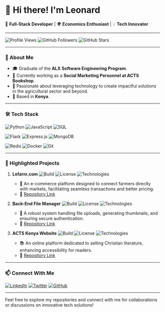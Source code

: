 # 👋 Hi there! I'm Leonard

🚀 **Full-Stack Developer** | 🌍 **Economics Enthusiast** | 💡 **Tech Innovator**

---

![Profile Views](https://komarev.com/ghpvc/?username=lenny1-ux&color=blueviolet&style=flat-square)
![GitHub Followers](https://img.shields.io/github/followers/lenny1-ux?style=flat-square)
![GitHub Stars](https://img.shields.io/github/stars/lenny1-ux?style=flat-square)

---

### 🌟 About Me

- 🎓 Graduate of the **ALX Software Engineering Program**.
- 💼 Currently working as a **Social Marketing Personnel at ACTS Bookshop**.
- 🌱 Passionate about leveraging technology to create impactful solutions in the agricultural sector and beyond.
- 📍 Based in **Kenya**.

---

### 🛠️ Tech Stack

![Python](https://img.shields.io/badge/Python-3776AB?style=for-the-badge&logo=python&logoColor=white)
![JavaScript](https://img.shields.io/badge/JavaScript-F7DF1E?style=for-the-badge&logo=javascript&logoColor=black)
![SQL](https://img.shields.io/badge/SQL-005C84?style=for-the-badge&logo=postgresql&logoColor=white)

![Flask](https://img.shields.io/badge/Flask-000000?style=for-the-badge&logo=flask&logoColor=white)
![Express.js](https://img.shields.io/badge/Express.js-404D59?style=for-the-badge)
![MongoDB](https://img.shields.io/badge/MongoDB-47A248?style=for-the-badge&logo=mongodb&logoColor=white)

![Redis](https://img.shields.io/badge/Redis-DC382D?style=for-the-badge&logo=redis&logoColor=white)
![Docker](https://img.shields.io/badge/Docker-2496ED?style=for-the-badge&logo=docker&logoColor=white)
![Git](https://img.shields.io/badge/Git-F05032?style=for-the-badge&logo=git&logoColor=white)

---

### 🚀 Highlighted Projects

1. **Lefarm.com**
   ![Build](https://img.shields.io/badge/Build-Passing-brightgreen?style=flat-square)
   ![License](https://img.shields.io/badge/License-MIT-blue?style=flat-square)
   ![Technologies](https://img.shields.io/badge/Technologies-Flask,%20MySQL,%20JavaScript-blueviolet?style=flat-square)
   - 🛒 An e-commerce platform designed to connect farmers directly with markets, facilitating seamless transactions and better pricing.
   - 🔗 [Repository Link](https://github.com/lenny1-ux/lefarm.com)

2. **Back-End File Manager**
   ![Build](https://img.shields.io/badge/Build-Passing-brightgreen?style=flat-square)
   ![License](https://img.shields.io/badge/License-Apache%202.0-blue?style=flat-square)
   ![Technologies](https://img.shields.io/badge/Technologies-Node.js,%20Redis,%20MongoDB-blueviolet?style=flat-square)
   - 📂 A robust system handling file uploads, generating thumbnails, and ensuring secure authentication.
   - 🔗 [Repository Link](https://github.com/lenny1-ux/backend-file-manager)

3. **ACTS Kenya Website**
   ![Build](https://img.shields.io/badge/Build-Under%20Development-orange?style=flat-square)
   ![License](https://img.shields.io/badge/License-CC%20BY%204.0-blue?style=flat-square)
   ![Technologies](https://img.shields.io/badge/Technologies-Flask,%20Bootstrap,%20SQL-blueviolet?style=flat-square)
   - 📚 An online platform dedicated to selling Christian literature, enhancing accessibility for readers.
   - 🔗 [Repository Link](https://github.com/lenny1-ux/acts-kenya-website)

---

### 📫 Connect With Me

[![LinkedIn](https://img.shields.io/badge/LinkedIn-Connect-blue?style=for-the-badge&logo=linkedin)](https://www.linkedin.com/in/leonard-xxxx)
[![Twitter](https://img.shields.io/badge/Twitter-Follow-blue?style=for-the-badge&logo=twitter)](https://twitter.com/yourhandle)
[![GitHub](https://img.shields.io/badge/GitHub-Follow-black?style=for-the-badge&logo=github)](https://github.com/lenny1-ux)

---

Feel free to explore my repositories and connect with me for collaborations or discussions on innovative tech solutions!



